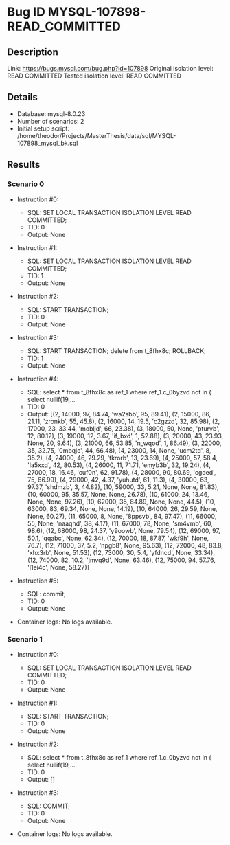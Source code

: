# Bug ID MYSQL-107898-READ_COMMITTED

## Description

Link:                     https://bugs.mysql.com/bug.php?id=107898
Original isolation level: READ COMMITTED
Tested isolation level:   READ COMMITTED


## Details
 * Database: mysql-8.0.23
 * Number of scenarios: 2
 * Initial setup script: /home/theodor/Projects/MasterThesis/data/sql/MYSQL-107898_mysql_bk.sql

## Results
### Scenario 0
 * Instruction #0:
     - SQL:  SET LOCAL TRANSACTION ISOLATION LEVEL READ COMMITTED;
     - TID: 0
     - Output: None
 * Instruction #1:
     - SQL:  SET LOCAL TRANSACTION ISOLATION LEVEL READ COMMITTED;
     - TID: 1
     - Output: None
 * Instruction #2:
     - SQL:  START TRANSACTION;
     - TID: 0
     - Output: None
 * Instruction #3:
     - SQL:  START TRANSACTION; delete from t_8fhx8c; ROLLBACK;
     - TID: 1
     - Output: None
 * Instruction #4:
     - SQL:  select * from t_8fhx8c as ref_1 where ref_1.c_0byzvd not in ( select nullif(19,...
     - TID: 0
     - Output: [(2, 14000, 97, 84.74, 'wa2sbb', 95, 89.41), (2, 15000, 86, 21.11, 'zronkb', 55, 45.8), (2, 16000, 14, 19.5, 'c2gzzd', 32, 85.98), (2, 17000, 23, 33.44, 'mobljd', 66, 23.38), (3, 18000, 50, None, 'pturvb', 12, 80.12), (3, 19000, 12, 3.67, 'if_bxd', 1, 52.88), (3, 20000, 43, 23.93, None, 20, 9.64), (3, 21000, 66, 53.85, 'n_wqod', 1, 86.49), (3, 22000, 35, 32.75, '0mbqjc', 44, 66.48), (4, 23000, 14, None, 'ucm2td', 8, 35.2), (4, 24000, 46, 29.29, 'tkrorb', 13, 23.69), (4, 25000, 57, 58.4, 'la5xxd', 42, 80.53), (4, 26000, 11, 71.71, 'emyb3b', 32, 19.24), (4, 27000, 18, 16.46, 'cuf0n', 62, 91.78), (4, 28000, 90, 80.69, 'cgded', 75, 66.99), (4, 29000, 42, 4.37, 'yuhutd', 61, 11.3), (4, 30000, 63, 97.37, 'shdmzb', 3, 44.82), (10, 59000, 33, 5.21, None, None, 81.83), (10, 60000, 95, 35.57, None, None, 26.78), (10, 61000, 24, 13.46, None, None, 97.26), (10, 62000, 35, 84.89, None, None, 44.5), (10, 63000, 83, 69.34, None, None, 14.19), (10, 64000, 26, 29.59, None, None, 60.27), (11, 65000, 8, None, '8ppsvb', 84, 97.47), (11, 66000, 55, None, 'naaqhd', 38, 4.17), (11, 67000, 78, None, 'sm4vmb', 60, 98.6), (12, 68000, 98, 24.37, 'y9oowb', None, 79.54), (12, 69000, 97, 50.1, 'qqabc', None, 62.34), (12, 70000, 18, 87.87, 'wkf9h', None, 76.7), (12, 71000, 37, 5.2, 'npgb8', None, 95.63), (12, 72000, 48, 83.8, 'xhx3rb', None, 51.53), (12, 73000, 30, 5.4, 'yfdncd', None, 33.34), (12, 74000, 82, 10.2, 'jmvq9d', None, 63.46), (12, 75000, 94, 57.76, 'l1ei4c', None, 58.27)]
 * Instruction #5:
     - SQL:  commit;
     - TID: 0
     - Output: None

 * Container logs:
   No logs available.

### Scenario 1
 * Instruction #0:
     - SQL:  SET LOCAL TRANSACTION ISOLATION LEVEL READ COMMITTED;
     - TID: 0
     - Output: None
 * Instruction #1:
     - SQL:  START TRANSACTION;
     - TID: 0
     - Output: None
 * Instruction #2:
     - SQL:  select * from t_8fhx8c as ref_1 where ref_1.c_0byzvd not in ( select nullif(19,...
     - TID: 0
     - Output: []
 * Instruction #3:
     - SQL:  COMMIT;
     - TID: 0
     - Output: None

 * Container logs:
   No logs available.
